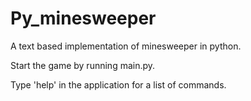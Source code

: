# Py_minesweeper
A text based implementation of minesweeper in python.

Start the game by running main.py.

Type 'help' in the application for a list of commands.
